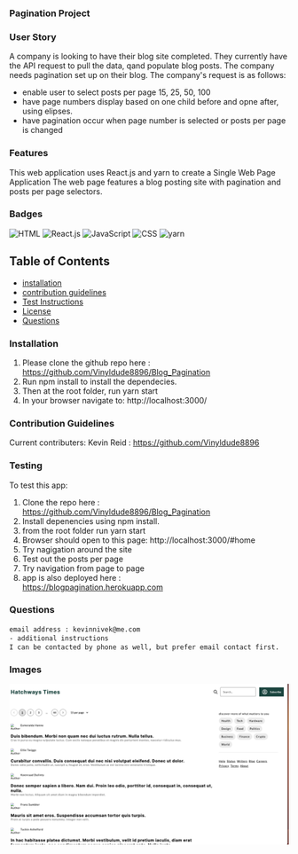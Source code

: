 ### Pagination Project
### User Story
A company is looking to have their blog site completed. They currently have the API request to pull the data, qand populate blog posts. The company needs pagination set up on their blog. The company's request is as follows:
  - enable user to select posts per page 15, 25, 50, 100
  - have page numbers display based on one child before and opne after, using elipses.
  - have pagination occur when page number is selected or posts per page is changed

### Features
This web application uses React.js and yarn to create a Single Web Page Application
The web page features a blog posting site with pagination and posts per page selectors.

### Badges
![HTML](https://img.shields.io/badge/HTML-License-blue)
![React.js](https://img.shields.io/badge/React.js-License-yellowgreen)
![JavaScript](https://img.shields.io/badge/JavaScript-License-lightblue)
![CSS](https://img.shields.io/badge/CSS-License-lightgrey)
![yarn](https://img.shields.io/badge/Tailwind-License-yellowgreen)

## Table of Contents

- [installation](#installation)
- [contribution guidelines](#contribution)
- [Test Instructions](#testing)
- [License](#license)
- [Questions](#questions)

### Installation
1. Please clone the github repo here :
https://github.com/Vinyldude8896/Blog_Pagination
2. Run npm install to install the dependecies.
3. Then at the root folder, run yarn start
4. In your browser navigate to:
http://localhost:3000/


### Contribution Guidelines
Current contributers:
Kevin Reid : https://github.com/Vinyldude8896 <br />


### Testing
To test this app:<br />
1. Clone the repo here : https://github.com/Vinyldude8896/Blog_Pagination <br />
2. Install depenencies using npm install. <br />
3. from the root folder run yarn start <br />
4. Browser should open to this page: http://localhost:3000/#home <br />
5. Try nagigation around the site <br />
6. Test out the posts per page <br />
7. Try navigation from page to page <br/>
8. app is also deployed here : <br/>
    https://blogpagination.herokuapp.com

### Questions
    email address : kevinnivek@me.com
    - additional instructions 
    I can be contacted by phone as well, but prefer email contact first.
### Images

<img src="./src/Screenshot 2023-02-06 at 11.32.30 AM.png" alt="Getting started">

